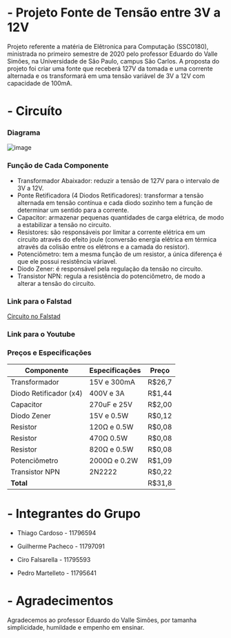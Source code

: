 # - Projeto Fonte de Tensão entre 3V a 12V
Projeto referente a matéria de Elêtronica para Computação (SSC0180), ministrada no primeiro semestre de 2020 pelo professor Eduardo do Valle Simões, na Universidade de São Paulo, campus São Carlos. A proposta do projeto foi criar uma fonte que receberá 127V da tomada e uma corrente alternada e os transformará em uma tensão variável de 3V a 12V com capacidade de 100mA.


# - Circuíto
### Diagrama
![image](https://github.com/copach/fonte020/blob/master/image.png)

### Função de Cada Componente
- Transformador Abaixador: reduzir a tensão de 127V para o intervalo de 3V a 12V.
- Ponte Retificadora (4 Diodos Retificadores): transformar a tensão alternada em tensão contínua e cada diodo sozinho tem a função de determinar um sentido para a corrente.
- Capacitor: armazenar pequenas quantidades de carga elétrica, de modo a estabilizar a tensão no circuito.
- Resistores: são responsáveis por limitar a corrente elétrica em um circuito através do efeito joule (conversão energia elétrica em térmica através da colisão entre os elétrons e a camada do resistor).
- Potenciômetro: tem a mesma função de um resistor, a única diferença é que ele possui resistência váriavel.
- Diodo Zener: é responsável pela regulação da tensão no circuíto.
- Transistor NPN: regula a resistência do potenciômetro, de modo a alterar a tensão do circuíto. 

### Link para o Falstad
[Circuito no Falstad](http://tinyurl.com/y7rp7byz)

### Link para o Youtube


### Preços e Especificações
| Componente             | Especificações | Preço |
|------------------------|----------------|-------|
| Transformador          | 15V e 300mA    | R$26,7|
| Diodo Retificador (x4) | 400V e 3A      | R$1,44|
| Capacitor              | 270uF e 25V    | R$2,00|
| Diodo Zener            | 15V e 0.5W     | R$0,12|  
| Resistor               | 120Ω e 0.5W    | R$0,08|   
| Resistor               | 470Ω 0.5W      | R$0,08|  
| Resistor               | 820Ω e 0.5W    | R$0,08|     
| Potenciômetro          | 2000Ω e 0.2W   | R$1,09| 
| Transistor NPN         | 2N2222         | R$0,22|  
| **Total**              |                | R$31,8|

# - Integrantes do Grupo
- Thiago Cardoso    - 11796594

- Guilherme Pacheco - 11797091

- Ciro Falsarella   - 11795593

- Pedro Martelleto  - 11795641

# - Agradecimentos
Agradecemos ao professor Eduardo do Valle Simões, por tamanha simplicidade, humildade e empenho em ensinar.

